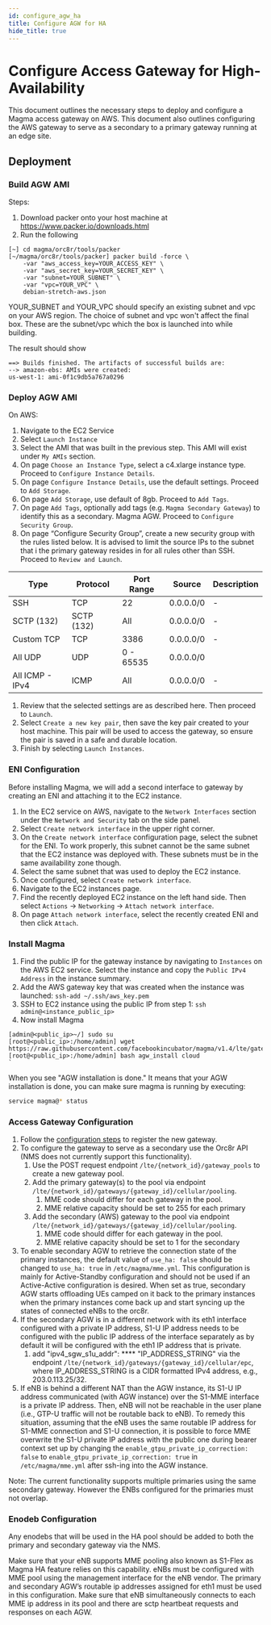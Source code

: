 ```yaml
---
id: configure_agw_ha
title: Configure AGW for HA
hide_title: true
---
```


# Configure Access Gateway for High-Availability

This document outlines the necessary steps to deploy and configure a
Magma access gateway on AWS. This document also outlines configuring the AWS
gateway to serve as a secondary to a primary gateway running at an edge site.

## Deployment

### Build AGW AMI

Steps:

1. Download packer onto your host machine at <https://www.packer.io/downloads.html>
2. Run the following

```text
[~] cd magma/orc8r/tools/packer
[~/magma/orc8r/tools/packer] packer build -force \
    -var "aws_access_key=YOUR_ACCESS_KEY" \
    -var "aws_secret_key=YOUR_SECRET_KEY" \
    -var "subnet=YOUR_SUBNET" \
    -var "vpc=YOUR_VPC" \
    debian-stretch-aws.json
```

YOUR_SUBNET and YOUR_VPC should specify an existing subnet and vpc on your AWS
region. The choice of subnet and vpc won't affect the final box. These are the
subnet/vpc which the box is launched into while building.

The result should show

```text
==> Builds finished. The artifacts of successful builds are:
--> amazon-ebs: AMIs were created:
us-west-1: ami-0f1c9db5a767a0296
```

### Deploy AGW AMI

On AWS:

1. Navigate to the EC2 Service
2. Select `Launch Instance`
3. Select the AMI that was built in the previous step. This AMI will exist
under `My AMIs` section.
4. On page `Choose an Instance Type`, select a c4.xlarge instance type. Proceed
to `Configure Instance Details`.
5. On page `Configure Instance Details`, use the default settings. Proceed to
`Add Storage`.
6. On page `Add Storage`, use default of 8gb. Proceed to `Add Tags`.
7. On page `Add Tags`, optionally add tags (e.g. `Magma Secondary Gateway`)
to identify this as a secondary.
Magma AGW. Proceed to `Configure Security Group`.
8. On page “Configure Security Group”, create a new security group with the
rules listed below. It is advised to limit the source IPs to the subnet that i
the primary gateway resides in for all rules other than SSH. Proceed to
`Review and Launch`.

|Type |Protocol |Port Range |Source |Description |
|--- |--- |--- |--- |--- |
|SSH |TCP |22 |0.0.0.0/0 |- |
|SCTP (132) |SCTP (132) |All |0.0.0.0/0 |- |
|Custom TCP |TCP |3386 |0.0.0.0/0 |- |
|All UDP |UDP |0 - 65535 |0.0.0.0/0 | |
|All ICMP - IPv4 |ICMP |All |0.0.0.0/0 |- |

1. Review that the selected settings are as described here. Then proceed to
`Launch`.
2. Select `Create a new key pair`, then save the key pair created to your host
machine. This pair will be used to access the gateway, so ensure the pair is
saved in a safe and durable location.
3. Finish by selecting `Launch Instances`.

### ENI Configuration

Before installing Magma, we will add a second interface to gateway by creating
an ENI and attaching it to the EC2 instance.

1. In the EC2 service on AWS, navigate to the `Network Interfaces` section
under the `Network and Security` tab on the side panel.
2. Select `Create network interface` in the upper right corner.
3. On the `Create network interface` configuration page, select the subnet for
the ENI. To work properly, this subnet cannot be the same subnet that the
EC2 instance was deployed with. These subnets must be in the same availability
zone though.
4. Select the same subnet that was used to deploy the EC2 instance.
5. Once configured, select `Create network interface`.
6. Navigate to the EC2 instances page.
7. Find the recently deployed EC2 instance on the left hand side. Then select
`Actions` → `Networking` → `Attach network interface`.
8. On page `Attach network interface`, select the recently created ENI and then
click `Attach`.

### Install Magma

1. Find the public IP for the gateway instance by navigating to `Instances` on
the AWS EC2 service. Select the instance and copy the `Public IPv4 Address` in
the instance summary.
2. Add the AWS gateway key that was created when the instance was launched:
`ssh-add ~/.ssh/aws_key.pem`
3. SSH to EC2 instance using the public IP from step 1:
`ssh admin@<instance_public_ip>`
4. Now install Magma

```text
[admin@<public_ip>~/] sudo su
[root@<public_ip>:/home/admin] wget https://raw.githubusercontent.com/facebookincubator/magma/v1.4/lte/gateway/deploy/agw_install.sh
[root@<public_ip>:/home/admin] bash agw_install cloud
`
```

When  you see "AGW installation is done." It means that your AGW installation
is done, you can make sure magma is running by executing:

```bash
service magma@* status
```

### Access Gateway Configuration

1. Follow the [configuration steps](https://magma.github.io/magma/docs/lte/deploy_config_agw) to register the new gateway.
2. To configure the gateway to serve as a secondary use the Orc8r API (NMS does
not currently support this functionality).
    1. Use the POST request endpoint `/lte/{network_id}/gateway_pools` to
    create a new gateway pool.
    2. Add the primary gateway(s) to the pool via endpoint
    `/lte/{network_id}/gateways/{gateway_id}/cellular/pooling`.
        1. MME code should differ for each gateway in the pool.
        2. MME relative capacity should be set to 255 for each primary
    3. Add the secondary (AWS) gateway to the pool via endpoint
    `/lte/{network_id}/gateways/{gateway_id}/cellular/pooling`.
        1. MME code should differ for each gateway in the pool.
        2. MME relative capacity should be set to 1 for the secondary
3. To enable secondary AGW to retrieve the connection state of the primary
instances, the default value of `use_ha: false` should be changed to
`use_ha: true` in `/etc/magma/mme.yml`. This configuration is mainly for
Active-Standby configuration and should not be used if an Active-Active
configuration is desired. When set as true, secondary AGW starts offloading UEs
camped on it back to the primary instances when the primary instances come back
up and start syncing up the states of connected eNBs to the orc8r.
4. If the secondary AGW is in a different network with its eth1 interface
configured with a private IP address, S1-U IP address needs to be configured
with the public IP address of the interface separately as by default it will be
configured with the eth1 IP address that is private.
    1. add "ipv4_sgw_s1u_addr": **** "IP_ADDRESS_STRING" via the endpoint
    `/lte/{network_id}/gateways/{gateway_id}/cellular/epc`, where
    IP_ADDRESS_STRING is a CIDR formatted IPv4 address, e.g., 203.0.113.25/32.
5. If eNB is behind a different NAT than the AGW instance, its S1-U IP address
communicated (with AGW instance) over the S1-MME interface is a private IP
address. Then, eNB will not be reachable in the user plane (i.e., GTP-U traffic
will not be routable back to eNB). To remedy this situation, assuming that the
eNB uses the same routable IP address for S1-MME connection and S1-U
 connection, it is possible to force MME overwrite the S1-U private IP address
 with the public one during bearer context set up by changing the
 `enable_gtpu_private_ip_correction: false` to
 `enable_gtpu_private_ip_correction: true` in `/etc/magma/mme.yml` after
 ssh-ing into the AGW instance.

Note: The current functionality supports multiple primaries using the same
secondary gateway. However the ENBs configured for the primaries must not
overlap.

### Enodeb Configuration

Any enodebs that will be used in the HA pool should be added to both the
primary and secondary gateway via the NMS.

Make sure that your eNB supports MME pooling also known as S1-Flex as Magma HA
feature relies on this capability. eNBs must be configured with MME pool using
the management interface for the eNB vendor. The primary and secondary AGW’s
routable ip addresses assigned for eth1 must be used in this configuration.
Make sure that eNB simultaneously connects to each MME ip address in its pool
and there are sctp heartbeat requests and responses on each AGW.
